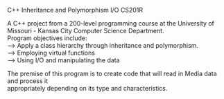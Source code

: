 C++ Inheritance and Polymorphism I/O
CS201R

A C++ project from a 200-level programming course at the University of Missouri - Kansas City Computer Science Department.<br/>
Program objectives include:<br/>
--> Apply a class hierarchy through inheritance and polymorphism.<br/>
--> Employing virtual functions<br/>
--> Using I/O and manipulating the data<br/>

The premise of this program is to create code that will read in Media data and process it<br/>
appropriately depending on its type and characteristics.<br/>

